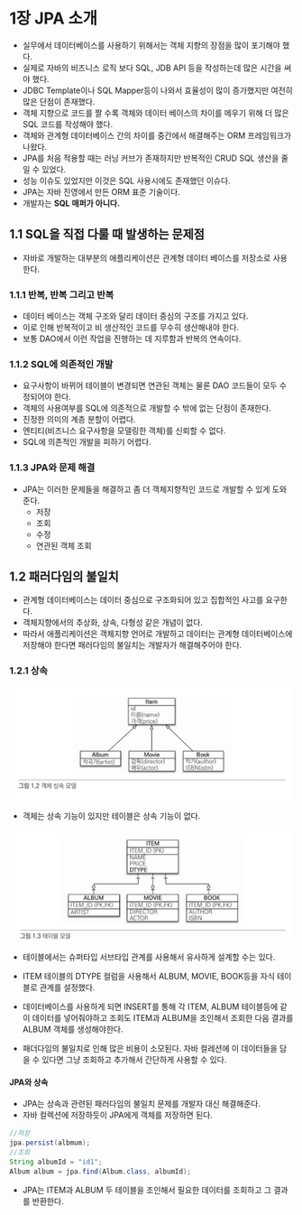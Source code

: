 # 1장 JPA 소개 

- 실무에서 데이터베이스를 사용하기 위해서는 객체 지향의 장점을 많이 포기해야 했다. 
- 실제로 자바의 비즈니스 로직 보다 SQL, JDB API 등을 작성하는데 많은 시간을 써야 했다. 
- JDBC Template이나 SQL Mapper등이 나와서 효율성이 많이 증가했지만 여전히 많은 단점이 존재했다.
- 객체 지향으로 코드를 짤 수록 객체와 데이터 베이스의 차이를 메우기 위해 더 많은 SQL 코드를 작성해야 했다. 
- 객체와 관계형 데이터베이스 간의 차이를 중간에서 해결해주는 ORM 프레임워크가 나왔다. 
- JPA를 처음 적용할 때는 러닝 커브가 존재하지만 반복적인 CRUD SQL 생산을 줄일 수 있었다. 
- 성능 이슈도 있었지만 이것은 SQL 사용시에도 존재했던 이슈다. 
- JPA는 자바 진영에서 만든 ORM 표준 기술이다. 
- 개발자는 __SQL 매퍼가 아니다.__

## 1.1 SQL을 직접 다룰 때 발생하는 문제점
- 자바로 개발하는 대부분의 애플리케이션은 관계형 데이터 베이스를 저장소로 사용한다. 

### 1.1.1 반복, 반복 그리고 반복 

- 데이터 베이스는 객체 구조와 달리 데이터 중심의 구조를 가지고 있다. 
- 이로 인해 반복적이고 비 생산적인 코드를 무수히 생산해내야 한다.
- 보통 DAO에서 이런 작업을 진행하는 데 지루함과 반복의 연속이다. 

### 1.1.2 SQL에 의존적인 개발 

- 요구사항이 바뀌어 테이블이 변경되면 연관된 객체는 물론 DAO 코드들이 모두 수정되어야 한다.
- 객체의 사용여부를 SQL에 의존적으로 개발할 수 밖에 없는 단점이 존재한다. 
- 진정한 의미의 계층 분할이 어렵다.
- 엔티티(비즈니스 요구사항을 모델링한 객체)를 신뢰할 수 없다.
- SQL에 의존적인 개발을 피하기 어렵다. 

### 1.1.3 JPA와 문제 해결

- JPA는 이러한 문제들을 해결하고 좀 더 객체지향적인 코드로 개발할 수 있게 도와 준다. 
    - 저장
    - 조회
    - 수정
    - 연관된 객체 조회 

## 1.2 패러다임의 불일치 

- 관계형 데이터베이스는 데이터 중심으로 구조화되어 있고 집합적인 사고를 요구한다. 
- 객체지향에서의 추상화, 상속, 다형성 같은 개념이 없다. 
- 따라서 애플리케이션은 객체지향 언어로 개발하고 데이터는 관계형 데이터베이스에 저장해야 한다면 패러다임의 불일치는 
개발자가 해결해주어야 한다. 

### 1.2.1 상속

![객체 상속 모델](./img/1_2_instanceEx.png)

- 객체는 상속 기능이 있지만 테이블은 상속 기능이 없다. 

![테이블 모델](./img/1_3_tableEx.png)
- 테이블에서는 슈퍼타입 서브타입 관계를 사용해서 유사하게 설계할 수는 있다. 
- ITEM 테이블의 DTYPE 컬럼을 사용해서 ALBUM, MOVIE, BOOK등을 자식 테이블로 관계를 설정했다. 

- 데이터베이스를 사용하게 되면 INSERT를 통해 각 ITEM, ALBUM 테이블등에 같이 데이터를 넣어줘야하고 조회도 ITEM과 ALBUM을 조인해서 조회한 다음
결과를 ALBUM 객체를 생성해야한다. 
- 패더다임의 불일치로 인해 많은 비용이 소모된다. 자바 컬레션에 이 데이터들을 담을 수 있다면 그냥 조회하고 추가해서 간단하게 사용할 수 있다. 

#### JPA와 상속 
- JPA는 상속과 관련된 패러다임의 불일치 문제를 개발자 대신 해결해준다. 
- 자바 컬렉션에 저장하듯이 JPA에게 객체를 저장하면 된다. 
```java
//저장  
jpa.persist(albmum);
//조회 
String albumId = "id1";
Album album = jpa.find(Album.class, albumId);
```
- JPA는 ITEM과 ALBUM 두 테이블을 조인해서 필요한 데이터를 조회하고 그 결과를 반환한다. 
